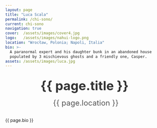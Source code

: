 ```yaml
---
layout: page
title: "Luca Scala"
permalink: /chi-sono/
current: chi-sono
navigation: true
cover:  /assets/images/cover4.jpg
logo:   /assets/images/nahui-logo.png
location: "Wrocław, Polonia; Napoli, Italia"
bio: >-
  A paranormal expert and his daughter bunk in an abandoned house
  populated by 3 mischievous ghosts and a friendly one, Casper.
assets: /assets/images/luca.jpg
---
```


<style>
header.post-header .post-title,
header.post-header .page-title {
  display: none !important;
}
  
header.main-header {
  position: relative;
  overflow: visible;    
}

header.main-header.has-cover {
  background: url('{{ page.cover | relative_url }}') center/cover no-repeat;
}

header.main-header.has-cover::after {
  content: "";
  position: absolute;
  bottom: -60px;         
  left: 50%;
  transform: translateX(-50%);
  width: 120px;          
  height: 120px;
  background: url('{{ page.assets | relative_url }}')
              center/cover no-repeat;
  border-radius: 50%;
  border: 4px solid #fff;        
  box-shadow: 0 4px 12px rgba(0,0,0,0.15);
  z-index: 10;
}

.profile-title {
  display: block;
  margin: 2rem auto 1rem;  /* distanza sopra e sotto */
  text-align: center;
  font-size: 2.5rem;       /* ingrandisci il font */
  font-weight: bold;
  color: #333;
  line-height: 1.2;
}

  /* icona + testo della location, centrati e color bio */
.profile-location {
  display: inline-flex;      /* raggruppa icona+testo */
  align-items: center;
  gap: .5rem;
  color: #555;
  font-size: 1.5rem;
  margin: 0 auto 2rem;       /* top=0, bottom=2rem, auto orizz. */
  text-align: center;
}

/* la classe .fas di Font Awesome già contiene font-family;
   nel caso servisse puoi aggiustare la dimensione dell’icona: */
.profile-location .fa-map-marker-alt {
  font-size: 2rem;
}
</style>

<!-- 5) Titolo centrato subito dopo il default-header -->
<h1 class="profile-title">{{ page.title }}</h1>

<div style="text-align:center">
  <div class="profile-location">
    <i class="fas fa-map-marker-alt"></i>{{ page.location }}
  </div>
</div>

<!-- 6) Bio -->
<section class="author-bio inner">
  {{ page.bio }}
</section>
